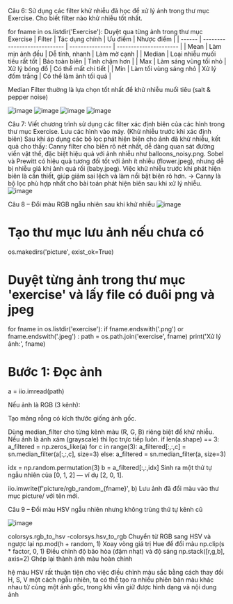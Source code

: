 Câu 6: Sử dụng các filter khử nhiễu đã học để xử lý ảnh trong thư mục Exercise. Cho biết filter nào khử nhiễu tốt nhất.

for fname in os.listdir('Exercise'):	Duyệt qua từng ảnh trong thư mục Exercise
| Filter | Tác dụng chính               | Ưu điểm         | Nhược điểm             |
| ------ | ---------------------------- | --------------- | ---------------------- |
| Mean   | Làm mịn ảnh đều              | Dễ tính, nhanh  | Làm mờ cạnh            |
| Median | Loại nhiễu muối tiêu rất tốt | Bảo toàn biên   | Tính chậm hơn          |
| Max    | Làm sáng vùng tối nhỏ        | Xử lý bóng đổ   | Có thể mất chi tiết    |
| Min    | Làm tối vùng sáng nhỏ        | Xử lý đốm trắng | Có thể làm ảnh tối quá |


Median Filter thường là lựa chọn tốt nhất để khử nhiễu muối tiêu (salt & pepper noise)

![image](https://github.com/user-attachments/assets/776bd502-ef57-42f4-88b0-f31456207522)
![image](https://github.com/user-attachments/assets/71a7dda7-2fa6-4150-b2c0-d956f8d42451)
![image](https://github.com/user-attachments/assets/202129ff-4717-44b8-b809-56ad4bbb5cdd)
![image](https://github.com/user-attachments/assets/357006fa-ff22-46a1-acda-651d4f03db75)



Câu 7: Viết chương trình sử dụng các filter xác định biên của các hình trong thư mục Exercise. Lưu các hình vào máy. (Khử nhiễu trước khi xác định biên)
Sau khi áp dụng các bộ lọc phát hiện biên cho ảnh đã khử nhiễu, kết quả cho thấy:
Canny filter cho biên rõ nét nhất, dễ dàng quan sát đường viền vật thể, đặc biệt hiệu quả với ảnh nhiễu như balloons_noisy.png.
Sobel và Prewitt có hiệu quả tương đối tốt với ảnh ít nhiễu (flower.jpeg), nhưng dễ bị nhiễu giả khi ảnh quá rối (baby.jpeg).
Việc khử nhiễu trước khi phát hiện biên là cần thiết, giúp giảm sai lệch và làm nổi bật biên rõ hơn.
→ Canny là bộ lọc phù hợp nhất cho bài toán phát hiện biên sau khi xử lý nhiễu.
![image](https://github.com/user-attachments/assets/d25c93eb-b0ea-4030-b4e4-4e1b6c1ddca2)


Câu 8 – Đổi màu RGB ngẫu nhiên sau khi khử nhiễu
![image](https://github.com/user-attachments/assets/c4c12eb6-d1fd-494c-8e46-deb9e2f351fb)


# Tạo thư mục lưu ảnh nếu chưa có
os.makedirs('picture', exist_ok=True)

# Duyệt từng ảnh trong thư mục 'exercise' và lấy file có đuôi png và jpeg
for fname in os.listdir('exercise'):
    if fname.endswith('.png') or fname.endswith('.jpeg') :
        path = os.path.join('exercise', fname)
        print('Xử lý ảnh:', fname)

        
 # Bước 1: Đọc ảnh
 a = iio.imread(path)       

Nếu ảnh là RGB (3 kênh):

Tạo mảng rỗng có kích thước giống ảnh gốc.

Dùng median_filter cho từng kênh màu (R, G, B) riêng biệt để khử nhiễu.
Nếu ảnh là ảnh xám (grayscale) thì lọc trực tiếp luôn.
  if len(a.shape) == 3:
    a_filtered = np.zeros_like(a)
    for c in range(3):
    a_filtered[:,:,c] = sn.median_filter(a[:,:,c], size=3)
    else:
            a_filtered = sn.median_filter(a, size=3)

idx = np.random.permutation(3)
b = a_filtered[:,:,idx]
Sinh ra một thứ tự ngẫu nhiên của [0, 1, 2] — ví dụ [2, 0, 1].

iio.imwrite(f'picture/rgb_random_{fname}', b)
Lưu ảnh đã đổi màu vào thư mục picture/ với tên mới.



Câu 9 – Đổi màu HSV ngẫu nhiên nhưng không trùng thứ tự kênh cũ

![image](https://github.com/user-attachments/assets/9201d3c2-9704-4285-939b-d0371d8e5ff6)


colorsys.rgb_to_hsv -colorsys.hsv_to_rgb	 	Chuyển từ RGB sang HSV và ngược lại
np.mod(h + random, 1)	 Xoay vòng giá trị Hue để đổi màu
np.clip(s * factor, 0, 1)	 Điều chỉnh độ bão hòa (đậm nhạt) và độ sáng
np.stack([r,g,b], axis=2)	Ghép lại thành ảnh màu hoàn chỉnh

hệ màu HSV rất thuận tiện cho việc điều chỉnh màu sắc bằng cách thay đổi H, S, V một cách ngẫu nhiên, ta có thể tạo ra nhiều phiên bản màu khác nhau từ cùng một ảnh gốc, trong khi vẫn giữ được hình dạng và nội dung ảnh
 
